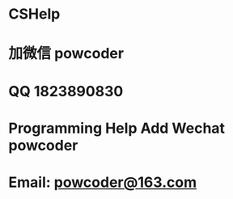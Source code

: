# CSHelp
# 加微信 powcoder

# QQ 1823890830

# Programming Help Add Wechat powcoder

# Email: powcoder@163.com

